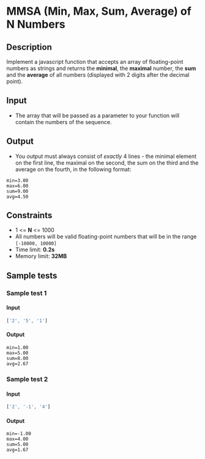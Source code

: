# MMSA (Min, Max, Sum, Average) of N Numbers

## Description
Implement a javascript function that accepts an array of floating-point numbers as strings and returns the **minimal**, the **maximal** number, the **sum** 
and the **average** of all numbers (displayed with 2 digits after the decimal point).

## Input
- The array that will be passed as a parameter to your function will contain the numbers of the sequence.

## Output
- You output must always consist of *exactly* 4 lines - the minimal element on the first line, the maximal on the second, the sum on the third and the average on the fourth, in the following format:
```
min=3.00
max=6.00
sum=9.00
avg=4.50
```

## Constraints
- 1 <= **N** <= 1000
- All numbers will be valid floating-point numbers that will be in the range `[-10000, 10000]`
- Time limit: **0.2s**
- Memory limit: **32MB**

## Sample tests

### Sample test 1

#### Input
```js
['2', '5', '1']
```

#### Output
```
min=1.00
max=5.00
sum=8.00
avg=2.67
```

### Sample test 2

#### Input
```js
['2', '-1', '4']
```

#### Output
```
min=-1.00
max=4.00
sum=5.00
avg=1.67
```
